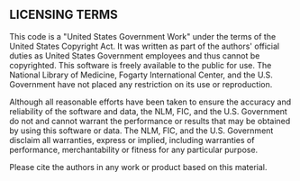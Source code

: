 ## LICENSING TERMS

This code is a "United States Government Work" under the terms of the
United States Copyright Act. It was written as part of the authors'
official duties as United States Government employees and thus cannot
be copyrighted. This software is freely available to the public for
use. The National Library of Medicine, Fogarty International Center,
and the U.S. Government have not placed any restriction on its use or
reproduction.

Although all reasonable efforts have been taken to ensure the accuracy
and reliability of the software and data, the NLM, FIC, and the
U.S. Government do not and cannot warrant the performance or results
that may be obtained by using this software or data. The NLM, FIC, and
the U.S. Government disclaim all warranties, express or implied,
including warranties of performance, merchantability or fitness for any
particular purpose.

Please cite the authors in any work or product based on this material.

